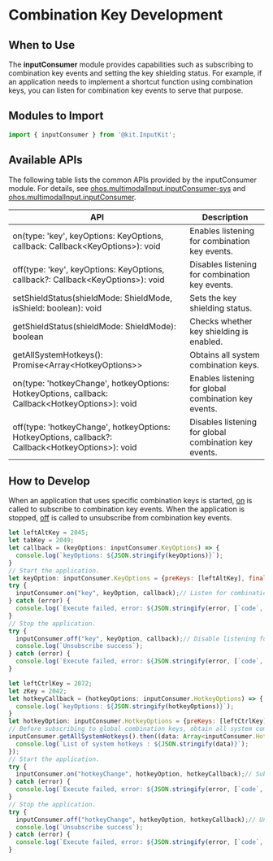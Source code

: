 # Combination Key Development

## When to Use

The **inputConsumer** module provides capabilities such as subscribing to combination key events and setting the key shielding status. For example, if an application needs to implement a shortcut function using combination keys, you can listen for combination key events to serve that purpose.

## Modules to Import

```js
import { inputConsumer } from '@kit.InputKit';
```

## Available APIs

The following table lists the common APIs provided by the inputConsumer module. For details, see [ohos.multimodalInput.inputConsumer-sys](../../reference/apis-input-kit/js-apis-inputconsumer-sys.md) and [ohos.multimodalInput.inputConsumer](../../reference/apis-input-kit/js-apis-inputconsumer.md).

| API | Description|
| ------------------------------------------------------------ | -------------------------- |
| on(type: 'key', keyOptions: KeyOptions, callback: Callback\<KeyOptions>): void | Enables listening for combination key events.|
| off(type: 'key', keyOptions: KeyOptions, callback?: Callback\<KeyOptions>): void | Disables listening for combination key events.|
| setShieldStatus(shieldMode: ShieldMode, isShield: boolean): void | Sets the key shielding status.|
| getShieldStatus(shieldMode: ShieldMode): boolean | Checks whether key shielding is enabled.|
| getAllSystemHotkeys(): Promise\<Array\<HotkeyOptions>> | Obtains all system combination keys.|
| on(type: 'hotkeyChange', hotkeyOptions: HotkeyOptions, callback: Callback\<HotkeyOptions>): void | Enables listening for global combination key events.|
| off(type: 'hotkeyChange', hotkeyOptions: HotkeyOptions, callback?: Callback\<HotkeyOptions>): void | Disables listening for global combination key events.|

## How to Develop

When an application that uses specific combination keys is started, [on](../../reference/apis-input-kit/js-apis-inputconsumer-sys.md#inputconsumeron) is called to subscribe to combination key events.
When the application is stopped, [off](../../reference/apis-input-kit/js-apis-inputconsumer-sys.md#inputconsumeroff) is called to unsubscribe from combination key events.

```js
let leftAltKey = 2045;
let tabKey = 2049;
let callback = (keyOptions: inputConsumer.KeyOptions) => {
  console.log(`keyOptions: ${JSON.stringify(keyOptions)}`);
}
// Start the application.
let keyOption: inputConsumer.KeyOptions = {preKeys: [leftAltKey], finalKey: tabKey, isFinalKeyDown: true, finalKeyDownDuration: 0};
try {
  inputConsumer.on("key", keyOption, callback);// Listen for combination key events.
} catch (error) {
  console.log(`Execute failed, error: ${JSON.stringify(error, [`code`, `message`])}`);
}
// Stop the application.
try {
  inputConsumer.off("key", keyOption, callback);// Disable listening for combination key events.
  console.log(`Unsubscribe success`);
} catch (error) {
  console.log(`Execute failed, error: ${JSON.stringify(error, [`code`, `message`])}`);
}

let leftCtrlKey = 2072;
let zKey = 2042;
let hotkeyCallback = (hotkeyOptions: inputConsumer.HotkeyOptions) => {
  console.log(`keyOptions: ${JSON.stringify(hotkeyOptions)}`);
}
let hotkeyOption: inputConsumer.HotkeyOptions = {preKeys: [leftCtrlKey], finalKey: zKey, isRepeat: false};
// Before subscribing to global combination keys, obtain all system combination keys and check whether the combination keys to subscribe are on the system combination key list.
inputConsumer.getAllSystemHotkeys().then((data: Array<inputConsumer.HotkeyOptions>) => {//: Obtain all system combination keys.
  console.log(`List of system hotkeys : ${JSON.stringify(data)}`);
});
// Start the application.
try {
  inputConsumer.on("hotkeyChange", hotkeyOption, hotkeyCallback);// Subscribe to global combination keys.
} catch (error) {
  console.log(`Execute failed, error: ${JSON.stringify(error, [`code`, `message`])}`);
}
// Stop the application.
try {
  inputConsumer.off("hotkeyChange", hotkeyOption, hotkeyCallback);// Unsubscribe from global combination keys.
  console.log(`Unsubscribe success`);
} catch (error) {
  console.log(`Execute failed, error: ${JSON.stringify(error, [`code`, `message`])}`);
}
```
